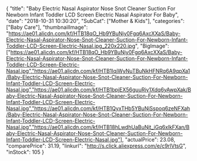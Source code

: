 {
	"title": "Baby Electric Nasal Aspirator Nose Snot Cleaner Suction For Newborn Infant Toddler LCD Screen Electric Nasal Aspirator For Baby",
	"date": "2018-10-31 10:30:20",
	"SubCat": ["Mother & Kids"],
	"categories": ["Baby Care"],
	"thumbnailImage": "https://ae01.alicdn.com/kf/HTB18qO_Hb9YBuNjy0Fgq6AxcXXaS/Baby-Electric-Nasal-Aspirator-Nose-Snot-Cleaner-Suction-For-Newborn-Infant-Toddler-LCD-Screen-Electric-Nasal.jpg_220x220.jpg",
	"BigImage": ["https://ae01.alicdn.com/kf/HTB18qO_Hb9YBuNjy0Fgq6AxcXXaS/Baby-Electric-Nasal-Aspirator-Nose-Snot-Cleaner-Suction-For-Newborn-Infant-Toddler-LCD-Screen-Electric-Nasal.jpg","https://ae01.alicdn.com/kf/HTB1IqjWyNuTBuNkHFNRq6A9qpXa1/Baby-Electric-Nasal-Aspirator-Nose-Snot-Cleaner-Suction-For-Newborn-Infant-Toddler-LCD-Screen-Electric-Nasal.jpg","https://ae01.alicdn.com/kf/HTB1bpjEX56guuRjy1Xdq6yAwpXak/Baby-Electric-Nasal-Aspirator-Nose-Snot-Cleaner-Suction-For-Newborn-Infant-Toddler-LCD-Screen-Electric-Nasal.jpg","https://ae01.alicdn.com/kf/HTB1QyxTHb5YBuNjSspoq6zeNFXah/Baby-Electric-Nasal-Aspirator-Nose-Snot-Cleaner-Suction-For-Newborn-Infant-Toddler-LCD-Screen-Electric-Nasal.jpg","https://ae01.alicdn.com/kf/HTB18hLwdhUaBuNjt_iGq6xlkFXan/Baby-Electric-Nasal-Aspirator-Nose-Snot-Cleaner-Suction-For-Newborn-Infant-Toddler-LCD-Screen-Electric-Nasal.jpg"],
	"actualPrice": 23.08,
	"comparePrice": 31.19,
	"linkurl": "http://s.click.aliexpress.com/e/c9rlVtsG",
	"inStock": 105
}

